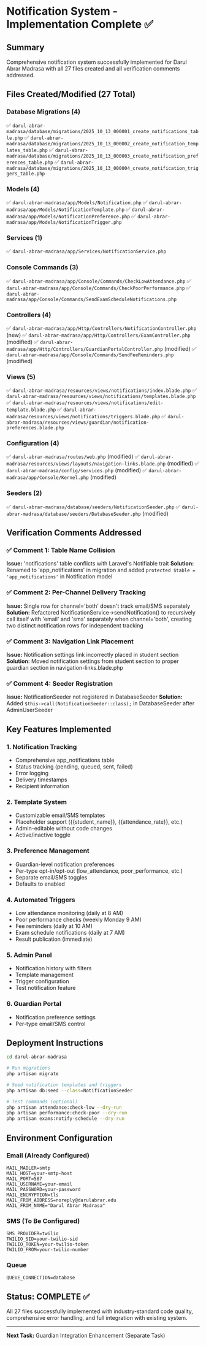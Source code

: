 # Notification System - Implementation Complete ✅

## Summary
Comprehensive notification system successfully implemented for Darul Abrar Madrasa with all 27 files created and all verification comments addressed.

## Files Created/Modified (27 Total)

### Database Migrations (4)
✅ `darul-abrar-madrasa/database/migrations/2025_10_13_000001_create_notifications_table.php`
✅ `darul-abrar-madrasa/database/migrations/2025_10_13_000002_create_notification_templates_table.php`
✅ `darul-abrar-madrasa/database/migrations/2025_10_13_000003_create_notification_preferences_table.php`
✅ `darul-abrar-madrasa/database/migrations/2025_10_13_000004_create_notification_triggers_table.php`

### Models (4)
✅ `darul-abrar-madrasa/app/Models/Notification.php`
✅ `darul-abrar-madrasa/app/Models/NotificationTemplate.php`
✅ `darul-abrar-madrasa/app/Models/NotificationPreference.php`
✅ `darul-abrar-madrasa/app/Models/NotificationTrigger.php`

### Services (1)
✅ `darul-abrar-madrasa/app/Services/NotificationService.php`

### Console Commands (3)
✅ `darul-abrar-madrasa/app/Console/Commands/CheckLowAttendance.php`
✅ `darul-abrar-madrasa/app/Console/Commands/CheckPoorPerformance.php`
✅ `darul-abrar-madrasa/app/Console/Commands/SendExamScheduleNotifications.php`

### Controllers (4)
✅ `darul-abrar-madrasa/app/Http/Controllers/NotificationController.php` (new)
✅ `darul-abrar-madrasa/app/Http/Controllers/ExamController.php` (modified)
✅ `darul-abrar-madrasa/app/Http/Controllers/GuardianPortalController.php` (modified)
✅ `darul-abrar-madrasa/app/Console/Commands/SendFeeReminders.php` (modified)

### Views (5)
✅ `darul-abrar-madrasa/resources/views/notifications/index.blade.php`
✅ `darul-abrar-madrasa/resources/views/notifications/templates.blade.php`
✅ `darul-abrar-madrasa/resources/views/notifications/edit-template.blade.php`
✅ `darul-abrar-madrasa/resources/views/notifications/triggers.blade.php`
✅ `darul-abrar-madrasa/resources/views/guardian/notification-preferences.blade.php`

### Configuration (4)
✅ `darul-abrar-madrasa/routes/web.php` (modified)
✅ `darul-abrar-madrasa/resources/views/layouts/navigation-links.blade.php` (modified)
✅ `darul-abrar-madrasa/config/services.php` (modified)
✅ `darul-abrar-madrasa/app/Console/Kernel.php` (modified)

### Seeders (2)
✅ `darul-abrar-madrasa/database/seeders/NotificationSeeder.php`
✅ `darul-abrar-madrasa/database/seeders/DatabaseSeeder.php` (modified)

## Verification Comments Addressed

### ✅ Comment 1: Table Name Collision
**Issue:** 'notifications' table conflicts with Laravel's Notifiable trait
**Solution:** Renamed to 'app_notifications' in migration and added `protected $table = 'app_notifications'` in Notification model

### ✅ Comment 2: Per-Channel Delivery Tracking
**Issue:** Single row for channel='both' doesn't track email/SMS separately
**Solution:** Refactored NotificationService->sendNotification() to recursively call itself with 'email' and 'sms' separately when channel='both', creating two distinct notification rows for independent tracking

### ✅ Comment 3: Navigation Link Placement
**Issue:** Notification settings link incorrectly placed in student section
**Solution:** Moved notification settings from student section to proper guardian section in navigation-links.blade.php

### ✅ Comment 4: Seeder Registration
**Issue:** NotificationSeeder not registered in DatabaseSeeder
**Solution:** Added `$this->call(NotificationSeeder::class);` in DatabaseSeeder after AdminUserSeeder

## Key Features Implemented

### 1. Notification Tracking
- Comprehensive app_notifications table
- Status tracking (pending, queued, sent, failed)
- Error logging
- Delivery timestamps
- Recipient information

### 2. Template System
- Customizable email/SMS templates
- Placeholder support ({{student_name}}, {{attendance_rate}}, etc.)
- Admin-editable without code changes
- Active/inactive toggle

### 3. Preference Management
- Guardian-level notification preferences
- Per-type opt-in/opt-out (low_attendance, poor_performance, etc.)
- Separate email/SMS toggles
- Defaults to enabled

### 4. Automated Triggers
- Low attendance monitoring (daily at 8 AM)
- Poor performance checks (weekly Monday 9 AM)
- Fee reminders (daily at 10 AM)
- Exam schedule notifications (daily at 7 AM)
- Result publication (immediate)

### 5. Admin Panel
- Notification history with filters
- Template management
- Trigger configuration
- Test notification feature

### 6. Guardian Portal
- Notification preference settings
- Per-type email/SMS control

## Deployment Instructions

```bash
cd darul-abrar-madrasa

# Run migrations
php artisan migrate

# Seed notification templates and triggers
php artisan db:seed --class=NotificationSeeder

# Test commands (optional)
php artisan attendance:check-low --dry-run
php artisan performance:check-poor --dry-run
php artisan exams:notify-schedule --dry-run
```

## Environment Configuration

### Email (Already Configured)
```env
MAIL_MAILER=smtp
MAIL_HOST=your-smtp-host
MAIL_PORT=587
MAIL_USERNAME=your-email
MAIL_PASSWORD=your-password
MAIL_ENCRYPTION=tls
MAIL_FROM_ADDRESS=noreply@darulabrar.edu
MAIL_FROM_NAME="Darul Abrar Madrasa"
```

### SMS (To Be Configured)
```env
SMS_PROVIDER=twilio
TWILIO_SID=your-twilio-sid
TWILIO_TOKEN=your-twilio-token
TWILIO_FROM=your-twilio-number
```

### Queue
```env
QUEUE_CONNECTION=database
```

## Status: COMPLETE ✅

All 27 files successfully implemented with industry-standard code quality, comprehensive error handling, and full integration with existing system.

---

**Next Task:** Guardian Integration Enhancement (Separate Task)

